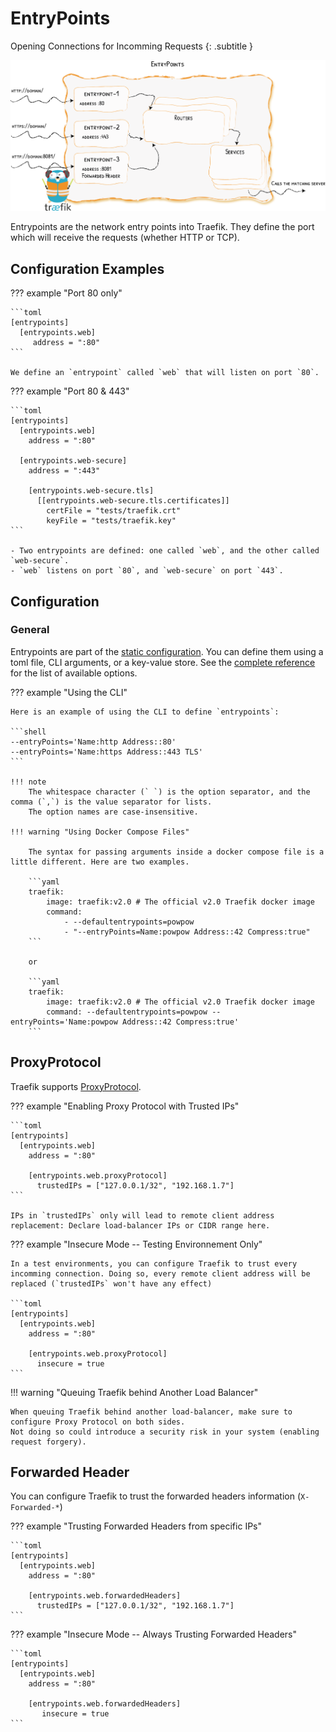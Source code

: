 # EntryPoints

Opening Connections for Incomming Requests
{: .subtitle }

![EntryPoints](../assets/img/entrypoints.png)

Entrypoints are the network entry points into Traefik.
They define the port which will receive the requests (whether HTTP or TCP).

## Configuration Examples

??? example "Port 80 only"

    ```toml
    [entrypoints]
      [entrypoints.web]
         address = ":80"
    ```

    We define an `entrypoint` called `web` that will listen on port `80`.

??? example "Port 80 & 443" 

    ```toml
    [entrypoints]
      [entrypoints.web]
        address = ":80"
    
      [entrypoints.web-secure]
        address = ":443"
        
        [entrypoints.web-secure.tls]
          [[entrypoints.web-secure.tls.certificates]]
            certFile = "tests/traefik.crt"
            keyFile = "tests/traefik.key"
    ```

    - Two entrypoints are defined: one called `web`, and the other called `web-secure`.
    - `web` listens on port `80`, and `web-secure` on port `443`. 
    
## Configuration

### General

Entrypoints are part of the [static configuration](../getting-started/configuration-overview.md#the-static-configuration). You can define them using a toml file, CLI arguments, or a key-value store. See the [complete reference](../reference/entrypoints.md) for the list of available options. 

??? example "Using the CLI"

    Here is an example of using the CLI to define `entrypoints`:
    
    ```shell
    --entryPoints='Name:http Address::80'
    --entryPoints='Name:https Address::443 TLS'
    ```
    
    !!! note
        The whitespace character (` `) is the option separator, and the comma (`,`) is the value separator for lists.  
        The option names are case-insensitive.
    
    !!! warning "Using Docker Compose Files"
    
        The syntax for passing arguments inside a docker compose file is a little different. Here are two examples.
        
        ```yaml
        traefik:
            image: traefik:v2.0 # The official v2.0 Traefik docker image
            command:
                - --defaultentrypoints=powpow
                - "--entryPoints=Name:powpow Address::42 Compress:true"
        ```

        or
        
        ```yaml
        traefik:
            image: traefik:v2.0 # The official v2.0 Traefik docker image
            command: --defaultentrypoints=powpow --entryPoints='Name:powpow Address::42 Compress:true'
        ```

## ProxyProtocol

Traefik supports [ProxyProtocol](https://www.haproxy.org/download/1.8/doc/proxy-protocol.txt).

??? example "Enabling Proxy Protocol with Trusted IPs" 

    ```toml
    [entrypoints]
      [entrypoints.web]
        address = ":80"
    
        [entrypoints.web.proxyProtocol]
          trustedIPs = ["127.0.0.1/32", "192.168.1.7"]
    ```
    
    IPs in `trustedIPs` only will lead to remote client address replacement: Declare load-balancer IPs or CIDR range here.
    
??? example "Insecure Mode -- Testing Environnement Only"

    In a test environments, you can configure Traefik to trust every incomming connection. Doing so, every remote client address will be replaced (`trustedIPs` won't have any effect)

    ```toml
    [entrypoints]
      [entrypoints.web]
        address = ":80"
    
        [entrypoints.web.proxyProtocol]
          insecure = true
    ```
         
!!! warning "Queuing Traefik behind Another Load Balancer"

    When queuing Traefik behind another load-balancer, make sure to configure Proxy Protocol on both sides.
    Not doing so could introduce a security risk in your system (enabling request forgery).

## Forwarded Header

You can configure Traefik to trust the forwarded headers information (`X-Forwarded-*`)

??? example "Trusting Forwarded Headers from specific IPs"

    ```toml
    [entrypoints]
      [entrypoints.web]
        address = ":80"
    
        [entrypoints.web.forwardedHeaders]
          trustedIPs = ["127.0.0.1/32", "192.168.1.7"]
    ```
    
??? example "Insecure Mode -- Always Trusting Forwarded Headers"

    ```toml
    [entrypoints]
      [entrypoints.web]
        address = ":80"
    
        [entrypoints.web.forwardedHeaders]
           insecure = true
    ```
